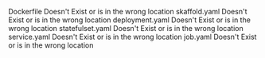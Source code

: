 Dockerfile Doesn't Exist or is in the wrong location
skaffold.yaml Doesn't Exist or is in the wrong location
deployment.yaml Doesn't Exist or is in the wrong location
statefulset.yaml Doesn't Exist or is in the wrong location
service.yaml Doesn't Exist or is in the wrong location
job.yaml Doesn't Exist or is in the wrong location
